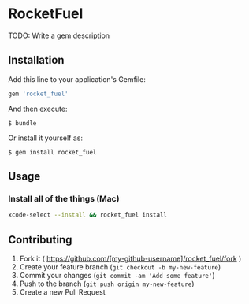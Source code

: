 # RocketFuel

TODO: Write a gem description

## Installation

Add this line to your application's Gemfile:

```ruby
gem 'rocket_fuel'
```

And then execute:

    $ bundle

Or install it yourself as:

    $ gem install rocket_fuel

## Usage

### Install all of the things (Mac)

```bash
xcode-select --install && rocket_fuel install
```

## Contributing

1. Fork it ( https://github.com/[my-github-username]/rocket_fuel/fork )
2. Create your feature branch (`git checkout -b my-new-feature`)
3. Commit your changes (`git commit -am 'Add some feature'`)
4. Push to the branch (`git push origin my-new-feature`)
5. Create a new Pull Request
